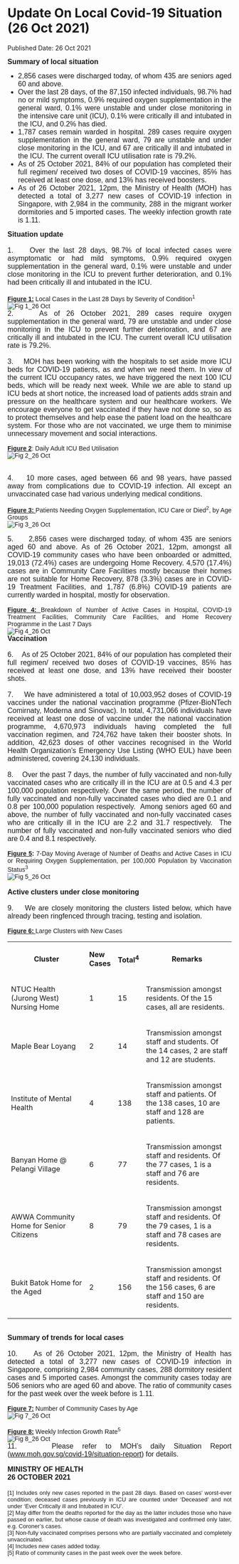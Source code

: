 <html>
    <meta http-equiv="Content-Type" content="text/html; charset=utf-8"/>
    <meta charset="utf-8"/>
    <title>Update On Local Covid-19 Situation (26 Oct 2021)</title>
    <body><h1>Update On Local Covid-19 Situation (26 Oct 2021)</h1>
    <p>Published Date: 26 Oct 2021</p> <p dir="ltr" align="left" style="text-align: justify;"><strong><span style="font-family: Arial; font-size: 16px;">Summary of local situation</span></strong></p><ul><li dir="ltr" align="left" style="text-align: justify;"><span style="font-family: Arial; font-size: 16px;">2,856 cases were discharged today, of whom 435 are seniors aged 60 and above.</span></li><li dir="ltr" align="left" style="text-align: justify;"><span style="font-family: Arial; font-size: 16px;">Over the last 28 days, of the 87,150 infected individuals, 98.7% had no or mild symptoms, 0.9% required oxygen supplementation in the general ward, 0.1% were unstable and under close monitoring in the intensive care unit (ICU), 0.1% were critically ill and intubated in the ICU, and 0.2% has died.</span></li><li dir="ltr" align="left" style="text-align: justify;"><span style="font-family: Arial; font-size: 16px;">1,787 cases remain warded in hospital. 289 cases require oxygen supplementation in the general ward, 79 are unstable and under close monitoring in the ICU, and 67 are critically ill and intubated in the ICU. The current overall ICU utilisation rate is 79.2%.</span></li><li dir="ltr" align="left" style="text-align: justify;"><span style="font-family: Arial; font-size: 16px;">As of 25 October 2021, 84% of our population has completed their full regimen/ received two doses of COVID-19 vaccines, 85% has received at least one dose, and 13% has received boosters.</span></li><li dir="ltr" align="left" style="text-align: justify;"><span style="font-family: Arial; font-size: 16px;">As of 26 October 2021, 12pm, the Ministry of Health (MOH) has detected a total of 3,277 new cases of COVID-19 infection in Singapore, with 2,984 in the community, 288 in the migrant worker dormitories and 5 imported cases. The weekly infection growth rate is 1.11.</span></li></ul><p style="text-align: justify;"><span style="font-family: Arial;"><span style="font-size: 16px;"><strong>Situation update<br></strong><br>1. &nbsp; &nbsp;Over the last 28 days, 98.7% of local infected cases were asymptomatic or had mild symptoms, 0.9% required oxygen supplementation in the general ward, 0.1% were unstable and under close monitoring in the ICU to prevent further deterioration, and 0.1% had been critically ill and intubated in the ICU.&nbsp;<br></span><br><b><u>Figure 1:</u></b> Local Cases in the Last 28 Days by Severity of Condition<sup>1</sup>&nbsp;&nbsp;<br><a href="/images/librariesprovider5/covid-19-chart-(pr)/fig-1_26-oct.png?sfvrsn=d58e9fd1_2"><img src="/images/librariesprovider5/covid-19-chart-(pr)/fig-1_26-oct.png?sfvrsn=d58e9fd1_2" data-displaymode="Original" alt="Fig 1_26 Oct" title="Fig 1_26 Oct" data-openoriginalimageonclick="true" style="float: left;"></a><br><span style="font-size: 16px;">2. &nbsp; &nbsp;As of 26 October 2021, 289 cases require oxygen supplementation in the general ward, 79 are unstable and under close monitoring in the ICU to prevent further deterioration, and 67 are critically ill and intubated in the ICU. The current overall ICU utilisation rate is 79.2%.&nbsp;<br><br>3. &nbsp; &nbsp;MOH has been working with the hospitals to set aside more ICU beds for COVID-19 patients, as and when we need them. In view of the current ICU occupancy rates, we have triggered the next 100 ICU beds, which will be ready next week. While we are able to stand up ICU beds at short notice, the increased load of patients adds strain and pressure on the healthcare system and our healthcare workers. We encourage everyone to get vaccinated if they have not done so, so as to protect themselves and help ease the patient load on the healthcare system. For those who are not vaccinated, we urge them to minimise unnecessary movement and social interactions.</span><br><br><strong><u>Figure 2</u></strong>: Daily Adult ICU Bed Utilisation<br><a href="/images/librariesprovider5/covid-19-chart-(pr)/fig-2_26-oct.png?sfvrsn=5e27e9a4_2"><img src="/images/librariesprovider5/covid-19-chart-(pr)/fig-2_26-oct.png?sfvrsn=5e27e9a4_2" data-displaymode="Original" alt="Fig 2_26 Oct" title="Fig 2_26 Oct" data-openoriginalimageonclick="true" style="float: left;"></a><br><br><span style="font-size: 16px;"><br>4. &nbsp; &nbsp;10 more cases, aged between 66 and 98 years, have passed away from complications due to COVID-19 infection. All except an unvaccinated case had various underlying medical conditions.<br></span><br><u><b>Figure 3: </b></u>Patients Needing Oxygen Supplementation, ICU Care or Died<sup>2</sup>, by Age Groups<br><a href="/images/librariesprovider5/covid-19-chart-(pr)/fig-3_26-oct.png?sfvrsn=c1275839_2"><img src="/images/librariesprovider5/covid-19-chart-(pr)/fig-3_26-oct.png?sfvrsn=c1275839_2" data-displaymode="Original" alt="Fig 3_26 Oct" title="Fig 3_26 Oct" data-openoriginalimageonclick="true" style="float: left;"></a><br><br><span style="font-size: 16px;">5. &nbsp; &nbsp; 2,856 cases were discharged today, of whom 435 are seniors aged 60 and above. As of 26 October 2021, 12pm, amongst all COVID-19 community cases who have been onboarded or admitted, 19,013 (72.4%) cases are undergoing Home Recovery. 4,570 (17.4%) cases are in Community Care Facilities mostly because their homes are not suitable for Home Recovery, 878 (3.3%) cases are in COVID-19 Treatment Facilities, and 1,787 (6.8%) COVID-19 patients are currently warded in hospital, mostly for observation.</span><br><br><b><u>Figure 4: </u></b>Breakdown of Number of Active Cases in Hospital, COVID-19 Treatment Facilities, Community Care Facilities, and Home Recovery Programme in the Last 7 Days<br><a href="/images/librariesprovider5/covid-19-chart-(pr)/fig-4_26-oct.png?sfvrsn=bc9fa10b_2"><img src="/images/librariesprovider5/covid-19-chart-(pr)/fig-4_26-oct.png?sfvrsn=bc9fa10b_2" data-displaymode="Original" alt="Fig 4_26 Oct" title="Fig 4_26 Oct" data-openoriginalimageonclick="true" style="float: left;"></a><br><span style="font-size: 16px;"><strong>Vaccination&nbsp;<br></strong><br>6. &nbsp; &nbsp;As of 25 October 2021, 84% of our population has completed their full regimen/ received two doses of COVID-19 vaccines, 85% has received at least one dose, and 13% have received their booster shots.&nbsp;<br><br>7. &nbsp; &nbsp;We have administered a total of 10,003,952 doses of COVID-19 vaccines under the national vaccination programme (Pfizer-BioNTech Comirnaty, Moderna and Sinovac). In total, 4,731,066 individuals have received at least one dose of vaccine under the national vaccination programme, 4,670,973 individuals having completed the full vaccination regimen, and 724,762 have taken their booster shots. In addition, 42,623 doses of other vaccines recognised in the World Health Organization’s Emergency Use Listing (WHO EUL) have been administered, covering 24,130 individuals.<br><br>8. &nbsp; &nbsp;Over the past 7 days, the number of fully vaccinated and non-fully vaccinated cases who are critically ill in the ICU are at 0.5 and 4.3 per 100,000 population respectively. Over the same period, the number of fully vaccinated and non-fully vaccinated cases who died are 0.1 and 0.8 per 100,000 population respectively.&nbsp; Among seniors aged 60 and above, the number of fully vaccinated and non-fully vaccinated cases who are critically ill in the ICU are 2.2 and 31.7 respectively.&nbsp; The number of fully vaccinated and non-fully vaccinated seniors who died are 0.4 and 8.1 respectively.&nbsp;</span><br><br><strong><u>Figure 5</u>: </strong>7-Day Moving Average of Number of Deaths and Active Cases in ICU or Requiring Oxygen Supplementation, per 100,000 Population by Vaccination Status<sup>3</sup>&nbsp;&nbsp;<br><a href="/images/librariesprovider5/covid-19-chart-(pr)/fig-5_26-oct.png?sfvrsn=250883e1_2"><img src="/images/librariesprovider5/covid-19-chart-(pr)/fig-5_26-oct.png?sfvrsn=250883e1_2" data-displaymode="Original" alt="Fig 5_26 Oct" title="Fig 5_26 Oct" data-openoriginalimageonclick="true" style="float: left;"></a><br><strong><span style="font-size: 16px;"><br>Active clusters under close monitoring<br></span></strong><span style="font-size: 16px;"><br>9. &nbsp; &nbsp;We are closely monitoring the clusters listed below, which have already been ringfenced through tracing, testing and isolation.</span><br><br><b><u>Figure 6: </u></b>Large Clusters with New Cases<br></span></p><div dir="ltr" align="left"><table><strong><colgroup><col width="225"><col width="60"><col width="63"><col width="257"></colgroup></strong><tbody><tr><td><p dir="ltr" style="text-align: center;"><strong>Cluster</strong></p></td><td style="text-align: center;"><p dir="ltr" style="text-align: left;"><strong>New Cases</strong></p></td><td style="text-align: center;"><p dir="ltr" style="text-align: left;"><strong>Total<sup>4</sup></strong></p></td><td style="text-align: center;"><p dir="ltr"><strong>Remarks</strong></p></td></tr><tr><td><p dir="ltr">NTUC Health (Jurong West) Nursing Home</p></td><td><p dir="ltr">1</p></td><td><p dir="ltr">15</p></td><td><p dir="ltr">Transmission amongst residents. Of the 15 cases, all are residents.</p></td></tr><tr><td><p dir="ltr">Maple Bear Loyang</p></td><td><p dir="ltr">2</p></td><td><p dir="ltr">14</p></td><td><p dir="ltr">Transmission amongst staff and students. Of the 14 cases, 2 are staff and 12 are students.</p></td></tr><tr><td><p dir="ltr">Institute of Mental Health</p></td><td><p dir="ltr">4</p></td><td><p dir="ltr">138</p></td><td><p dir="ltr">Transmission amongst staff and patients. Of the 138 cases, 10 are staff and 128 are patients.</p></td></tr><tr><td><p dir="ltr">Banyan Home @ Pelangi Village</p></td><td><p dir="ltr">6</p></td><td><p dir="ltr">77</p></td><td><p dir="ltr">Transmission amongst staff and residents. Of the 77 cases, 1 is a staff and 76 are residents.</p></td></tr><tr><td><p dir="ltr">AWWA Community Home for Senior Citizens</p></td><td><p dir="ltr">8</p></td><td><p dir="ltr">79</p></td><td><p dir="ltr">Transmission amongst staff and residents. Of the 79 cases, 1 is a staff and 78 cases are residents.</p></td></tr><tr><td><p dir="ltr">Bukit Batok Home for the Aged</p></td><td><p dir="ltr">2</p></td><td><p dir="ltr">156</p></td><td><p dir="ltr">Transmission amongst staff and residents. Of the 156 cases, 6 are staff and 150 are residents.</p></td></tr></tbody></table></div><p style="text-align: justify;"><span style="font-family: Arial;"><span style="font-size: 16px;"><strong><br>Summary of trends for local cases</strong><br><br>10. &nbsp; &nbsp;As of 26 October 2021, 12pm, the Ministry of Health has detected a total of 3,277 new cases of COVID-19 infection in Singapore, comprising 2,984 community cases, 288 dormitory resident cases and 5 imported cases. Amongst the community cases today are 506 seniors who are aged 60 and above. The ratio of community cases for the past week over the week before is 1.11</span>.&nbsp;<br><br><b><u>Figure 7:</u></b> Number of Community Cases by Age<br><a href="/images/librariesprovider5/covid-19-chart-(pr)/fig-7_26-oct.png?sfvrsn=8d0bb4e2_2"><img src="/images/librariesprovider5/covid-19-chart-(pr)/fig-7_26-oct.png?sfvrsn=8d0bb4e2_2" data-displaymode="Original" alt="Fig 7_26 Oct" title="Fig 7_26 Oct" data-openoriginalimageonclick="true" style="float: left;"></a><br><b><u><br>Figure 8:</u></b> Weekly Infection Growth Rate<sup>5</sup><br><a href="/images/librariesprovider5/covid-19-chart-(pr)/fig-8_26-oct.png?sfvrsn=443a0c07_2"><img src="/images/librariesprovider5/covid-19-chart-(pr)/fig-8_26-oct.png?sfvrsn=443a0c07_2" data-displaymode="Original" alt="Fig 8_26 Oct" title="Fig 8_26 Oct" data-openoriginalimageonclick="true" style="float: left;"></a><br><font size="3">11. &nbsp; &nbsp;Please refer to MOH’s daily Situation Report (</font><a href="https://covidsitrep.moh.gov.sg" title="" class="" target="" style="font-size: 16px;">www.moh.gov.sg/covid-19/situation-report</a><font size="3">) for details.&nbsp;</font><br><br><strong style="font-size: 16px;">MINISTRY OF HEALTH<br>26 OCTOBER 2021<br><br></strong><span style="font-size: 13px;">[1] Includes only new cases reported in the past 28 days. Based on cases’ worst-ever condition; deceased cases previously in ICU are counted under ‘Deceased’ and not under ‘Ever Critically ill and Intubated in ICU’.<br>[2] May differ from the deaths reported for the day as the latter includes those who have passed on earlier, but whose cause of death was investigated and confirmed only later, e.g. Coroner’s cases.<br>[3] Non-fully vaccinated comprises persons who are partially vaccinated and completely unvaccinated.<br>[4] Includes new cases added today.<br>[5] Ratio of community cases in the past week over the week before.</span></span></p></body>
</html>
